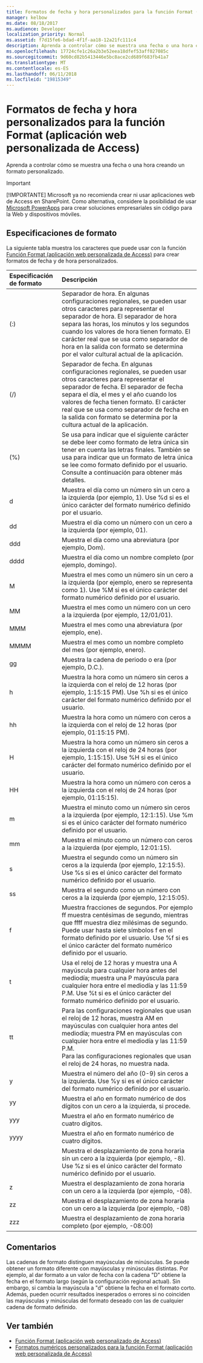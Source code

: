 ```yaml
---
title: Formatos de fecha y hora personalizados para la función Format (aplicación web personalizada de Access)
manager: kelbow
ms.date: 08/18/2017
ms.audience: Developer
localization_priority: Normal
ms.assetid: f7d15fe6-bdad-4f1f-aa18-12a21fc111c4
description: Aprenda a controlar cómo se muestra una fecha o una hora creando un formato personalizado.
ms.openlocfilehash: 17724cfe1c26a2b3e52eea18dfef53aff027085c
ms.sourcegitcommit: 9d60cd82b5413446e5bc8ace2cd689f683fb41a7
ms.translationtype: MT
ms.contentlocale: es-ES
ms.lasthandoff: 06/11/2018
ms.locfileid: "19815349"
---
```

# <a name="custom-date-and-time-formats-for-the-format-function-access-custom-web-app"></a>Formatos de fecha y hora personalizados para la función Format (aplicación web personalizada de Access)

Aprenda a controlar cómo se muestra una fecha o una hora creando un formato personalizado.
  
> [!IMPORTANT]
> [!IMPORTANTE] Microsoft ya no recomienda crear ni usar aplicaciones web de Access en SharePoint. Como alternativa, considere la posibilidad de usar [Microsoft PowerApps](https://powerapps.microsoft.com/en-us/) para crear soluciones empresariales sin código para la Web y dispositivos móviles. 
  
## <a name="format-specifications"></a>Especificaciones de formato

La siguiente tabla muestra los caracteres que puede usar con la función [Función Format (aplicación web personalizada de Access)](format-function-access-custom-web-app.md) para crear formatos de fecha y de hora personalizados. 
  
|**Especificación de formato**|**Descripción**|
|:-----|:-----|
|(:)  <br/> |Separador de hora. En algunas configuraciones regionales, se pueden usar otros caracteres para representar el separador de hora. El separador de hora separa las horas, los minutos y los segundos cuando los valores de hora tienen formato. El carácter real que se usa como separador de hora en la salida con formato se determina por el valor cultural actual de la aplicación.  <br/> |
|(/)  <br/> |Separador de fecha. En algunas configuraciones regionales, se pueden usar otros caracteres para representar el separador de fecha. El separador de fecha separa el día, el mes y el año cuando los valores de fecha tienen formato. El carácter real que se usa como separador de fecha en la salida con formato se determina por la cultura actual de la aplicación.  <br/> |
|(%)  <br/> |Se usa para indicar que el siguiente carácter se debe leer como formato de letra única sin tener en cuenta las letras finales. También se usa para indicar que un formato de letra única se lee como formato definido por el usuario. Consulte a continuación para obtener más detalles.  <br/> |
|d  <br/> |Muestra el día como un número sin un cero a la izquierda (por ejemplo, 1). Use %d si es el único carácter del formato numérico definido por el usuario.  <br/> |
|dd  <br/> |Muestra el día como un número con un cero a la izquierda (por ejemplo, 01).  <br/> |
|ddd  <br/> |Muestra el día como una abreviatura (por ejemplo, Dom).  <br/> |
|dddd  <br/> |Muestra el día como un nombre completo (por ejemplo, domingo).  <br/> |
|M  <br/> |Muestra el mes como un número sin un cero a la izquierda (por ejemplo, enero se representa como 1). Use %M si es el único carácter del formato numérico definido por el usuario.  <br/> |
|MM  <br/> |Muestra el mes como un número con un cero a la izquierda (por ejemplo, 12/01/01).  <br/> |
|MMM  <br/> |Muestra el mes como una abreviatura (por ejemplo, ene).  <br/> |
|MMMM  <br/> |Muestra el mes como un nombre completo del mes (por ejemplo, enero).  <br/> |
|gg  <br/> |Muestra la cadena de periodo o era (por ejemplo, D.C.).  <br/> |
|h  <br/> |Muestra la hora como un número sin ceros a la izquierda con el reloj de 12 horas (por ejemplo, 1:15:15 PM). Use %h si es el único carácter del formato numérico definido por el usuario.  <br/> |
|hh  <br/> |Muestra la hora como un número con ceros a la izquierda con el reloj de 12 horas (por ejemplo, 01:15:15 PM).  <br/> |
|H  <br/> |Muestra la hora como un número sin ceros a la izquierda con el reloj de 24 horas (por ejemplo, 1:15:15). Use %H si es el único carácter del formato numérico definido por el usuario.  <br/> |
|HH  <br/> |Muestra la hora como un número con ceros a la izquierda con el reloj de 24 horas (por ejemplo, 01:15:15).  <br/> |
|m  <br/> |Muestra el minuto como un número sin ceros a la izquierda (por ejemplo, 12:1:15). Use %m si es el único carácter del formato numérico definido por el usuario.  <br/> |
|mm  <br/> |Muestra el minuto como un número con ceros a la izquierda (por ejemplo, 12:01:15).  <br/> |
|s  <br/> |Muestra el segundo como un número sin ceros a la izquierda (por ejemplo, 12:15:5). Use %s si es el único carácter del formato numérico definido por el usuario.  <br/> |
|ss  <br/> |Muestra el segundo como un número con ceros a la izquierda (por ejemplo, 12:15:05).  <br/> |
|f  <br/> |Muestra fracciones de segundos. Por ejemplo ff muestra centésimas de segundo, mientras que ffff muestra diez milésimas de segundo. Puede usar hasta siete símbolos f en el formato definido por el usuario. Use %f si es el único carácter del formato numérico definido por el usuario.  <br/> |
|t  <br/> |Usa el reloj de 12 horas y muestra una A mayúscula para cualquier hora antes del mediodía; muestra una P mayúscula para cualquier hora entre el mediodía y las 11:59 P.M. Use %t si es el único carácter del formato numérico definido por el usuario.  <br/> |
|tt  <br/> |Para las configuraciones regionales que usan el reloj de 12 horas, muestra AM en mayúsculas con cualquier hora antes del mediodía; muestra PM en mayúsculas con cualquier hora entre el mediodía y las 11:59 P.M.  <br/> Para las configuraciones regionales que usan el reloj de 24 horas, no muestra nada.  <br/> |
|y  <br/> |Muestra el número del año (0-9) sin ceros a la izquierda. Use %y si es el único carácter del formato numérico definido por el usuario.  <br/> |
|yy  <br/> |Muestra el año en formato numérico de dos dígitos con un cero a la izquierda, si procede.  <br/> |
|yyy  <br/> |Muestra el año en formato numérico de cuatro dígitos.  <br/> |
|yyyy  <br/> |Muestra el año en formato numérico de cuatro dígitos.  <br/> |
||Muestra el desplazamiento de zona horaria sin un cero a la izquierda (por ejemplo, -8). Use %z si es el único carácter del formato numérico definido por el usuario.  <br/> |
|z  <br/> |Muestra el desplazamiento de zona horaria con un cero a la izquierda (por ejemplo, -08).  <br/> |
|zz  <br/> |Muestra el desplazamiento de zona horaria con un cero a la izquierda (por ejemplo, -08)  <br/> |
|zzz  <br/> |Muestra el desplazamiento de zona horaria completo (por ejemplo, -08:00)  <br/> |
   
## <a name="remarks"></a>Comentarios

Las cadenas de formato distinguen mayúsculas de minúsculas. Se puede obtener un formato diferente con mayúsculas y minúsculas distintas. Por ejemplo, al dar formato a un valor de fecha con la cadena "D" obtiene la fecha en el formato largo (según la configuración regional actual). Sin embargo, si cambia la mayúscula a "d" obtiene la fecha en el formato corto. Además, pueden ocurrir resultados inesperados o errores si no coinciden las mayúsculas y minúsculas del formato deseado con las de cualquier cadena de formato definido.
  
## <a name="see-also"></a>Ver también

- [Función Format (aplicación web personalizado de Access)](format-function-access-custom-web-app.md) 
- [Formatos numéricos personalizados para la función Format (aplicación web personalizada de Access)](custom-numeric-formats-for-the-format-function-access-custom-web-app.md)
  

